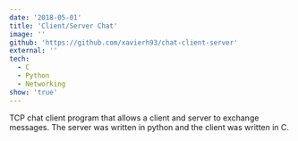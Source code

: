 ```yaml
---
date: '2018-05-01'
title: 'Client/Server Chat'
image: ''
github: 'https://github.com/xavierh93/chat-client-server'
external: ''
tech:
  - C
  - Python
  - Networking
show: 'true'
---
```


TCP chat client program that allows a client and server to exchange messages. The server was written in python and the client was written in C.

